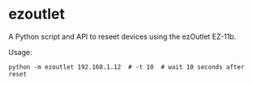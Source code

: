 ezoutlet
========
A Python script and API to reseet devices using the ezOutlet EZ-11b.

Usage:

    python -m ezoutlet 192.168.1.12  # -t 10  # wait 10 seconds after reset
